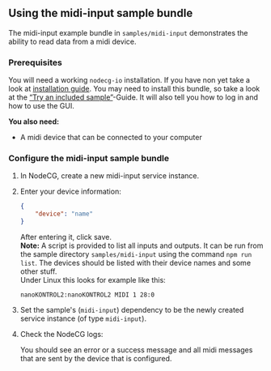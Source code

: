 ## Using the midi-input sample bundle

The midi-input example bundle in `samples/midi-input` demonstrates the ability
to read data from a midi device.

### Prerequisites

You will need a working `nodecg-io` installation. If you have non yet take a
look at [installation guide](../getting_started/install.md). You may need to
install this bundle, so take a look at the
[“Try an included sample”](../getting_started/try_example_bundle.md)-Guide. It
will also tell you how to log in and how to use the GUI.

**You also need:**

-   A midi device that can be connected to your computer

### Configure the midi-input sample bundle

1. In NodeCG, create a new midi-input service instance.

2. Enter your device information:

    ```json
    {
        "device": "name"
    }
    ```

    After entering it, click save.  
    **Note:** A script is provided to list all inputs and outputs. It can be run
    from the sample directory `samples/midi-input` using the command
    `npm run list`. The devices should be listed with their device names and
    some other stuff.  
    Under Linux this looks for example like this:

    ```
    nanoKONTROL2:nanoKONTROL2 MIDI 1 28:0
    ```

3. Set the sample's (`midi-input`) dependency to be the newly created service
   instance (of type `midi-input`).
4. Check the NodeCG logs:

    You should see an error or a success message and all midi messages that are
    sent by the device that is configured.
